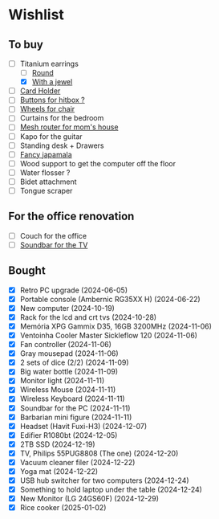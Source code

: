 # Wishlist

## To buy
* [ ] Titanium earrings
  * [ ] [Round](https://piercingmania.com.br/outros-produtos/7945-brinco-argola-slim-100-em-titanio-16out23.html)
  * [x] [With a jewel](https://titaniopiercing.com.br/produtos/par-de-brincos-titanio-agata-preta/)
* [ ] [Card Holder](https://www.jouse.com.br/comprar/jouse-serie-1/)
* [ ] [Buttons for hitbox ?](https://pt.aliexpress.com/item/1005007240498991.html?gatewayAdapt=glo2bra)
* [ ] [Wheels for chair](https://www.pichau.com.br/conjunto-de-rodinhas-pichau-soft-75mm-pg-rds-bk01)
* [ ] Curtains for the bedroom
* [ ] [Mesh router for mom's house](https://www.amazon.com.br/Roteador-TP-Link-Deco-S7-Dual-Band/dp/B0D4ZM36PG/ref=pd_ci_mcx_pspc_dp_2_t_1?pd_rd_w=Wisgj&content-id=amzn1.sym.55222bec-30d3-4cc4-9843-d97efc3c1d20&pf_rd_p=55222bec-30d3-4cc4-9843-d97efc3c1d20&pf_rd_r=9RFY39A7AGFRJQMY08GH&pd_rd_wg=MhX99&pd_rd_r=5a18d0df-95a2-44a9-b255-61564dcdbca8&pd_rd_i=B0D4ZM36PG)
* [ ] Kapo for the guitar
* [ ] Standing desk + Drawers
* [ ] [Fancy japamala](https://www.lojapoderdaluz.com.br/japamala-pedra-lava-vulcanica-com-rudraksha-108-contas-8-mm--p)
* [ ] Wood support to get the computer off the floor
* [ ] Water flosser ?
* [ ] Bidet attachment
* [ ] Tongue scraper

## For the office renovation
* [ ] Couch for the office
* [ ] [Soundbar for the TV](https://www.mercadolivre.com.br/caixa-de-som-soundbar-20-tomate-bluetooth-110w-mts-2033-cor-preto-110v220v/p/MLB23556117#wid%3DMLB3721988765%26sid%3Dsearch%26searchVariation%3DMLB23556117%26position%3D7%26search_layout%3Dgrid%26type%3Dproduct%26tracking_id%3De1bb9d75-47cc-4d34-867a-43725911af00)

## Bought
* [x] Retro PC upgrade                         (2024-06-05)
* [x] Portable console (Ambernic RG35XX H)     (2024-06-22)
* [x] New computer                             (2024-10-19)
* [x] Rack for the lcd and crt tvs             (2024-10-28)
* [x] Memória XPG Gammix D35, 16GB 3200MHz     (2024-11-06)
* [x] Ventoinha Cooler Master Sickleflow 120   (2024-11-06)
* [x] Fan controller                           (2024-11-06)
* [x] Gray mousepad                            (2024-11-06)
* [x] 2 sets of dice (2/2)                     (2024-11-09)
* [x] Big water bottle                         (2024-11-09)
* [x] Monitor light                            (2024-11-11)
* [x] Wireless Mouse                           (2024-11-11)
* [x] Wireless Keyboard                        (2024-11-11)
* [x] Soundbar for the PC                      (2024-11-11)
* [x] Barbarian mini figure                    (2024-11-11)
* [x] Headset (Havit Fuxi-H3)                  (2024-12-07)
* [x] Edifier R1080bt                          (2024-12-05)
* [x] 2TB SSD                                  (2024-12-19)
* [x] TV, Philips 55PUG8808 (The one)          (2024-12-20)
* [x] Vacuum cleaner filer                     (2024-12-22)
* [x] Yoga mat                                 (2024-12-22)
* [x] USB hub switcher for two computers       (2024-12-24)
* [x] Something to hold laptop under the table (2024-12-24)
* [x] New Monitor (LG 24GS60F)                 (2024-12-29)
* [x] Rice cooker                              (2025-01-02)